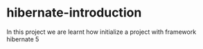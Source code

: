 # hibernate-introduction
In this project we are learnt how initialize a project with framework hibernate 5
